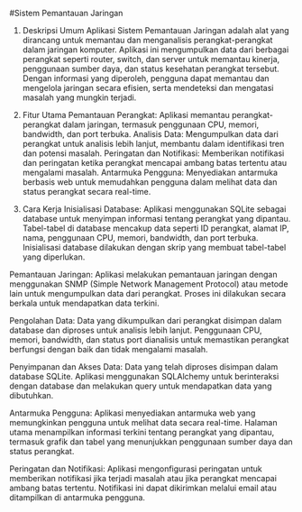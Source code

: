 #Sistem Pemantauan Jaringan
1. Deskripsi Umum
Aplikasi Sistem Pemantauan Jaringan adalah alat yang dirancang untuk memantau dan menganalisis perangkat-perangkat dalam jaringan komputer. Aplikasi ini mengumpulkan data dari berbagai perangkat seperti router, switch, dan server untuk memantau kinerja, penggunaan sumber daya, dan status kesehatan perangkat tersebut. Dengan informasi yang diperoleh, pengguna dapat memantau dan mengelola jaringan secara efisien, serta mendeteksi dan mengatasi masalah yang mungkin terjadi.

2. Fitur Utama
Pemantauan Perangkat: Aplikasi memantau perangkat-perangkat dalam jaringan, termasuk penggunaan CPU, memori, bandwidth, dan port terbuka.
Analisis Data: Mengumpulkan data dari perangkat untuk analisis lebih lanjut, membantu dalam identifikasi tren dan potensi masalah.
Peringatan dan Notifikasi: Memberikan notifikasi dan peringatan ketika perangkat mencapai ambang batas tertentu atau mengalami masalah.
Antarmuka Pengguna: Menyediakan antarmuka berbasis web untuk memudahkan pengguna dalam melihat data dan status perangkat secara real-time.
3. Cara Kerja
Inisialisasi Database:
Aplikasi menggunakan SQLite sebagai database untuk menyimpan informasi tentang perangkat yang dipantau. Tabel-tabel di database mencakup data seperti ID perangkat, alamat IP, nama, penggunaan CPU, memori, bandwidth, dan port terbuka. Inisialisasi database dilakukan dengan skrip yang membuat tabel-tabel yang diperlukan.

Pemantauan Jaringan:
Aplikasi melakukan pemantauan jaringan dengan menggunakan SNMP (Simple Network Management Protocol) atau metode lain untuk mengumpulkan data dari perangkat. Proses ini dilakukan secara berkala untuk mendapatkan data terkini.

Pengolahan Data:
Data yang dikumpulkan dari perangkat disimpan dalam database dan diproses untuk analisis lebih lanjut. Penggunaan CPU, memori, bandwidth, dan status port dianalisis untuk memastikan perangkat berfungsi dengan baik dan tidak mengalami masalah.

Penyimpanan dan Akses Data:
Data yang telah diproses disimpan dalam database SQLite. Aplikasi menggunakan SQLAlchemy untuk berinteraksi dengan database dan melakukan query untuk mendapatkan data yang dibutuhkan.

Antarmuka Pengguna:
Aplikasi menyediakan antarmuka web yang memungkinkan pengguna untuk melihat data secara real-time. Halaman utama menampilkan informasi terkini tentang perangkat yang dipantau, termasuk grafik dan tabel yang menunjukkan penggunaan sumber daya dan status perangkat.

Peringatan dan Notifikasi:
Aplikasi mengonfigurasi peringatan untuk memberikan notifikasi jika terjadi masalah atau jika perangkat mencapai ambang batas tertentu. Notifikasi ini dapat dikirimkan melalui email atau ditampilkan di antarmuka pengguna.
